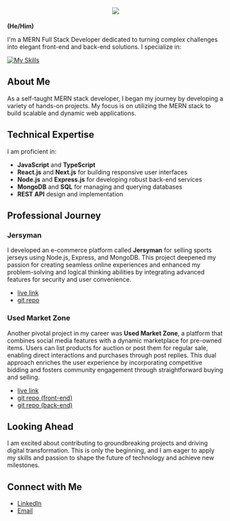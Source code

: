 <h1 align="center">
    <img src="https://readme-typing-svg.herokuapp.com/?font=Inter&size=48&center=true&vCenter=true&width=500&height=70&color=4493F8&duration=4000&lines=Hi+There!+👋;+I'm+Gopakumar+KA!;" />
</h1>

**(He/Him)**

I'm a MERN Full Stack Developer dedicated to turning complex challenges into elegant front-end and back-end solutions. I specialize in:

[![My Skills](https://skillicons.dev/icons?i=html,css,js,ts,express,nodejs,react,nextjs,redux,mongodb,mysql,vite,git,aws,redis,nginx,c,cpp,tailwind,bootstrap&perline=9)](https://skillicons.dev)

## About Me

As a self-taught MERN stack developer, I began my journey by developing a variety of hands-on projects. My focus is on utilizing the MERN stack to build scalable and dynamic web applications. 

## Technical Expertise

I am proficient in:

- **JavaScript** and **TypeScript**
- **React.js** and **Next.js** for building responsive user interfaces
- **Node.js** and **Express.js** for developing robust back-end services
- **MongoDB** and **SQL** for managing and querying databases
- **REST API** design and implementation

## Professional Journey

### Jersyman

I developed an e-commerce platform called **Jersyman** for selling sports jerseys using Node.js, Express, and MongoDB. This project deepened my passion for creating seamless online experiences and enhanced my problem-solving and logical thinking abilities by integrating advanced features for security and user convenience.

- [live link](https://jersy.jersyman.online)
- [git repo](https://github.com/gopakumar-k-a/first_project)


### Used Market Zone

Another pivotal project in my career was **Used Market Zone**, a platform that combines social media features with a dynamic marketplace for pre-owned items. Users can list products for auction or post them for regular sale, enabling direct interactions and purchases through post replies. This dual approach enriches the user experience by incorporating competitive bidding and fosters community engagement through straightforward buying and selling.
- [live link](https://umz.jersyman.online)
- [git repo (front-end)](https://github.com/gopakumar-k-a/usedMarketZone-frontend)
- [git repo (back-end)](https://github.com/gopakumar-k-a/usedMarketZone-backend)

## Looking Ahead

I am excited about contributing to groundbreaking projects and driving digital transformation. This is only the beginning, and I am eager to apply my skills and passion to shape the future of technology and achieve new milestones.

## Connect with Me

- [LinkedIn](https://www.linkedin.com/in/gopakumar-ka/)
- [Email](mailto:gopak9145@gmail.com)


